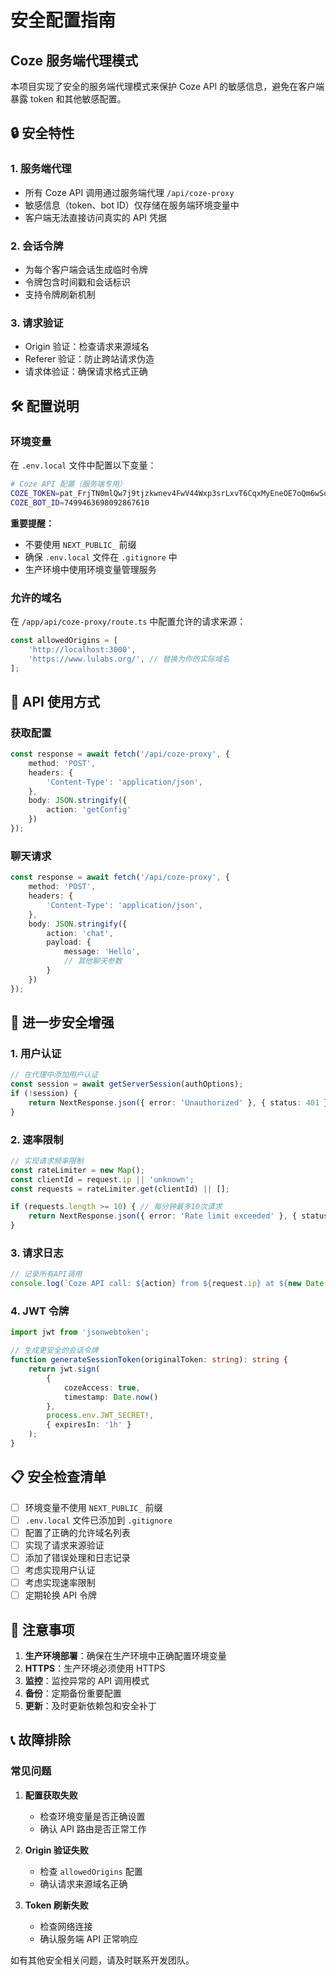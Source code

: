 # 安全配置指南

## Coze 服务端代理模式

本项目实现了安全的服务端代理模式来保护 Coze API 的敏感信息，避免在客户端暴露 token 和其他敏感配置。

## 🔒 安全特性

### 1. 服务端代理
- 所有 Coze API 调用通过服务端代理 `/api/coze-proxy`
- 敏感信息（token、bot ID）仅存储在服务端环境变量中
- 客户端无法直接访问真实的 API 凭据

### 2. 会话令牌
- 为每个客户端会话生成临时令牌
- 令牌包含时间戳和会话标识
- 支持令牌刷新机制

### 3. 请求验证
- Origin 验证：检查请求来源域名
- Referer 验证：防止跨站请求伪造
- 请求体验证：确保请求格式正确

## 🛠️ 配置说明

### 环境变量
在 `.env.local` 文件中配置以下变量：

```bash
# Coze API 配置（服务端专用）
COZE_TOKEN=pat_FrjTN0mlQw7j9tjzkwnev4FwV44Wxp3srLxvT6CqxMyEneOE7oQm6wSqjOVHIEtX
COZE_BOT_ID=7499463698092867610
```

**重要提醒：**
- 不要使用 `NEXT_PUBLIC_` 前缀
- 确保 `.env.local` 文件在 `.gitignore` 中
- 生产环境中使用环境变量管理服务

### 允许的域名
在 `/app/api/coze-proxy/route.ts` 中配置允许的请求来源：

```typescript
const allowedOrigins = [
    'http://localhost:3000',
    'https://www.lulabs.org/', // 替换为你的实际域名
];
```

## 🚀 API 使用方式

### 获取配置
```typescript
const response = await fetch('/api/coze-proxy', {
    method: 'POST',
    headers: {
        'Content-Type': 'application/json',
    },
    body: JSON.stringify({
        action: 'getConfig'
    })
});
```

### 聊天请求
```typescript
const response = await fetch('/api/coze-proxy', {
    method: 'POST',
    headers: {
        'Content-Type': 'application/json',
    },
    body: JSON.stringify({
        action: 'chat',
        payload: {
            message: 'Hello',
            // 其他聊天参数
        }
    })
});
```

## 🔧 进一步安全增强

### 1. 用户认证
```typescript
// 在代理中添加用户认证
const session = await getServerSession(authOptions);
if (!session) {
    return NextResponse.json({ error: 'Unauthorized' }, { status: 401 });
}
```

### 2. 速率限制
```typescript
// 实现请求频率限制
const rateLimiter = new Map();
const clientId = request.ip || 'unknown';
const requests = rateLimiter.get(clientId) || [];

if (requests.length >= 10) { // 每分钟最多10次请求
    return NextResponse.json({ error: 'Rate limit exceeded' }, { status: 429 });
}
```

### 3. 请求日志
```typescript
// 记录所有API调用
console.log(`Coze API call: ${action} from ${request.ip} at ${new Date().toISOString()}`);
```

### 4. JWT 令牌
```typescript
import jwt from 'jsonwebtoken';

// 生成更安全的会话令牌
function generateSessionToken(originalToken: string): string {
    return jwt.sign(
        { 
            cozeAccess: true,
            timestamp: Date.now()
        },
        process.env.JWT_SECRET!,
        { expiresIn: '1h' }
    );
}
```

## 📋 安全检查清单

- [ ] 环境变量不使用 `NEXT_PUBLIC_` 前缀
- [ ] `.env.local` 文件已添加到 `.gitignore`
- [ ] 配置了正确的允许域名列表
- [ ] 实现了请求来源验证
- [ ] 添加了错误处理和日志记录
- [ ] 考虑实现用户认证
- [ ] 考虑实现速率限制
- [ ] 定期轮换 API 令牌

## 🚨 注意事项

1. **生产环境部署**：确保在生产环境中正确配置环境变量
2. **HTTPS**：生产环境必须使用 HTTPS
3. **监控**：监控异常的 API 调用模式
4. **备份**：定期备份重要配置
5. **更新**：及时更新依赖包和安全补丁

## 📞 故障排除

### 常见问题

1. **配置获取失败**
   - 检查环境变量是否正确设置
   - 确认 API 路由是否正常工作

2. **Origin 验证失败**
   - 检查 `allowedOrigins` 配置
   - 确认请求来源域名正确

3. **Token 刷新失败**
   - 检查网络连接
   - 确认服务端 API 正常响应

如有其他安全相关问题，请及时联系开发团队。